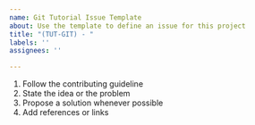 ```yaml
---
name: Git Tutorial Issue Template
about: Use the template to define an issue for this project
title: "(TUT-GIT) - "
labels: ''
assignees: ''

---
```


1. Follow the contributing guideline
2. State the idea or the problem
3. Propose a solution whenever possible
4. Add references or links

